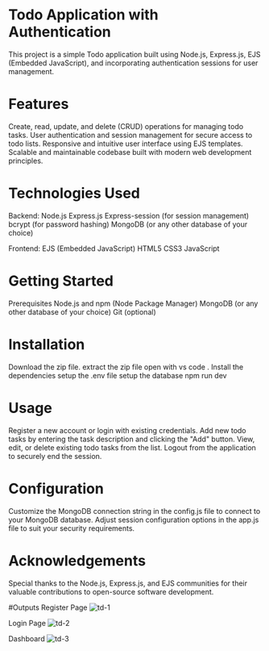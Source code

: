 # Todo Application with Authentication
This project is a simple Todo application built using Node.js, Express.js, EJS (Embedded JavaScript), and incorporating authentication sessions for user management.

# Features
Create, read, update, and delete (CRUD) operations for managing todo tasks.
User authentication and session management for secure access to todo lists.
Responsive and intuitive user interface using EJS templates.
Scalable and maintainable codebase built with modern web development principles.


# Technologies Used
Backend:
Node.js
Express.js
Express-session (for session management)
bcrypt (for password hashing)
MongoDB (or any other database of your choice)

Frontend:
EJS (Embedded JavaScript)
HTML5
CSS3
JavaScript

# Getting Started
Prerequisites
Node.js and npm (Node Package Manager)
MongoDB (or any other database of your choice)
Git (optional)

# Installation
Download the zip file. extract the zip file open with vs code .
Install the dependencies
setup the .env file
setup the database
npm run dev

# Usage
Register a new account or login with existing credentials.
Add new todo tasks by entering the task description and clicking the "Add" button.
View, edit, or delete existing todo tasks from the list.
Logout from the application to securely end the session.

# Configuration
Customize the MongoDB connection string in the config.js file to connect to your MongoDB database.
Adjust session configuration options in the app.js file to suit your security requirements.


# Acknowledgements
Special thanks to the Node.js, Express.js, and EJS communities for their valuable contributions to open-source software development.

#Outputs
Register Page
![td-1](https://github.com/ManishGupta03/To-Do_Application/assets/117648576/b36000a5-96b5-4083-aa71-b5688d3aa87c)

Login Page
![td-2](https://github.com/ManishGupta03/To-Do_Application/assets/117648576/c9ece038-b7b5-414e-bb83-53e8a446e8c8)

Dashboard
![td-3](https://github.com/ManishGupta03/To-Do_Application/assets/117648576/6d51ffa2-86f4-4b33-8f34-fcf69a438281)




